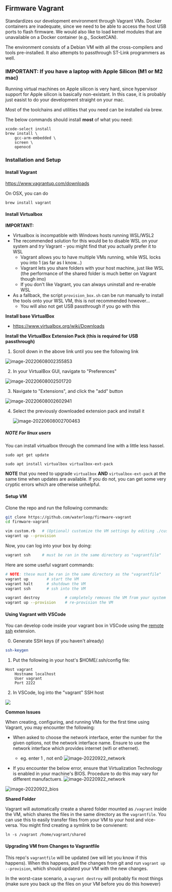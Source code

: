 ## Firmware Vagrant

Standardizes our development environment through Vagrant VMs. Docker containers are inadequate, since we need to be able to access the host USB ports to flash firmware. We would also like to load kernel modules that are unavailable on a Docker container (e.g., SocketCAN).

The environment consists of a Debian VM with all the cross-compilers and tools pre-installed. It also attempts to passthrough ST-Link programmers as well.

### IMPORTANT: If you have a laptop with Apple Silicon (M1 or M2 mac)

Running virtual machines on Apple silicon is very hard, since hypervisor support for Apple silicon
is basically non-existant. In this case, it is probably just easist to do your development straight on
your mac.

Most of the toolchains and utilities that you need can be installed via brew.

The below commands should install **most** of what you need:

```shell
xcode-select install
brew install \
    gcc-arm-embedded \
    screen \
    openocd
```

### Installation and Setup

#### Install Vagrant

https://www.vagrantup.com/downloads

On OSX, you can do

```shell
brew install vagrant
```

#### Install Virtualbox

**IMPORTANT:**

* Virtualbox is incompatible with Windows hosts running WSL/WSL2
* The recommended solution for this would be to disable WSL on your system and *try* Vagrant - you might find that you actually prefer it to WSL
  * Vagrant allows you to have multiple VMs running, while WSL locks you into 1 (as far as I know...)
  * Vagrant lets you share folders with your host machine, just like WSL (the performance of the shared folder is much better on Vagrant though imo)
  * If you don't like Vagrant, you can always uninstall and re-enable WSL
* As a fallback, the script `provision_box.sh` can be run manually to install the tools onto your WSL VM, this is not recommended however...
  * You will also not get USB passthrough if you go with this

**Install base VirtualBox**

* https://www.virtualbox.org/wiki/Downloads

**Install the VirtualBox Extension Pack (this is required for USB passthrough)**

1. Scroll down in the above link until you see the following link

![image-20220608002355853](./readme.assets/image-20220608002355853.png)

2. In your VirtualBox GUI, navigate to "Preferences"

![image-20220608002501720](./readme.assets/image-20220608002501720.png)

3. Navigate to "Extensions", and click the "add" button

![image-20220608002602941](./readme.assets/image-20220608002602941.png)

4. Select the previously downloaded extension pack and install it

   ![image-20220608002700463](./readme.assets/image-20220608002700463.png)


##### NOTE For linux users
You can install virtualbox through the command line with a little less hassel.

`sudo apt get update`

`sudo apt install virtualbox virtualbox-ext-pack`

**NOTE** that you need to upgrade `virtualbox` **AND** `virtualbox-ext-pack` at the same time when updates are available. If you do not, you can get some very cryptic errors which are otherwise unhelpful.

#### Setup VM

Clone the repo and run the following commands:

```bash
git clone https://github.com/waterloop/firmware-vagrant
cd firmware-vagrant

vim custom.rb   # (Optional) customize the VM settings by editing ./custom.rb
vagrant up --provision
```

Now, you can log into your box by doing:

```bash
vagrant ssh     # must be ran in the same directory as "vagrantfile"
```

Here are some useful vagrant commands:

```bash
# NOTE: these must be ran in the same directory as the "vagrantfile"
vagrant up        # start the VM
vagrant halt      # shutdown the VM
vagrant ssh       # ssh into the VM

vagrant destroy           # completely removes the VM from your system (careful with this one)
vagrant up --provision    # re-provision the VM
```

#### Using Vagrant with VSCode

You can develop code inside your vagrant box in VSCode using the [remote ssh](https://code.visualstudio.com/docs/remote/ssh-tutorial)
extension.

0. Generate SSH keys (if you haven't already)

```bash
ssh-keygen
```

1. Put the following in your host's $HOME/.ssh/config file:

```
Host vagrant
    Hostname localhost
    User vagrant
    Port 2222
```

2. In VSCode, log into the "vagrant" SSH host

![](./readme.assets/vscode.png)

**Common Issues**

When creating, configuring, and running VMs for the first time using Vagrant, you may encounter the following:

* When asked to choose the network interface, enter the number for the given options, not the network interface name. Ensure to use the network interface which provides internet (wifi or ethernet).
  * eg. enter 1 , not en0
![image-20220922_network](./readme.assets/image-20220922_network.png)

* If you encounter the below error, ensure that Virtualization Technology is enabled in your machine's BIOS. Procedure to do this may vary for different manufactuers.
![image-20220922_network](./readme.assets/image-20220922_vmerror.png)

![image-20220922_bios](./readme.assets/image-20220922_bios.png)

**Shared Folder**

Vagrant will automatically create a shared folder mounted as `/vagrant` inside the VM, which shares the files in the same directory as the `vagrantfile`.  You can use this to easily transfer files from your VM to your host and vice-versa. You might find creating a symlink to be convienent:

```shell
ln -s /vagrant /home/vagrant/shared
```

#### Upgrading VM from Changes to Vagrantfile

This repo's `vagrantfile` will be updated (we will let you know if this happens). When this happens, pull the changes from git and run `vagrant up --provision`, which should updated your VM with the new changes.

In the worst-case scenario, a `vagrant destroy` will probably fix most things (make sure you back up the files on your VM before you do this however)
